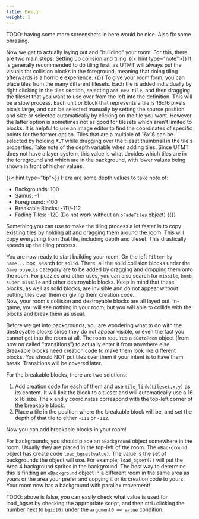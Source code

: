 ```yaml
---
title: Design
weight: 1
---
```


TODO: having some more screenshots in here would be nice. Also fix some phrasing.

Now we get to actually laying out and "building" your room. For this, there are two main steps; Setting up collision and tiling.
{{< hint type="note">}}
It is generally recommended to do tiling first, as UTMT will always put the visuals for collision blocks in the foreground, meaning that doing tiling afterwards is a horrible experience.
{{</hint>}}
To give your room form, you can place tiles from the many different tilesets. Each tile is added individually by right clicking in the tiles section, selecting `add new tile`, and then dragging the tileset that you want to use over from the left into the definition. This will be a slow process. Each unit or block that represents a tile is 16x16 pixels pixels large, and can be selected manually by setting the source position and size or selected automatically by clicking on the tile you want. However the latter option is sometimes not as good for tilesets which aren't limited to blocks. It is helpful to use an image editor to find the coordinates of specific points for the former option. Tiles that are a multiple of 16x16 can be selected by holding `ALT` while dragging over the tileset thumbnail in the tile's properties.
Take note of the depth variable when adding tiles. Since UTMT does not have a layer system, this value is what decides which tiles are in the foreground and which are in the background, with lower values being shown in front of higher values.

{{< hint type="tip">}}
Here are some depth values to take note of:
- Backgrounds: 100
- Samus: -1
- Foreground: -100
- Breakable Blocks: -111/-112
- Fading Tiles: -120 (Do not work without an `oFadeTiles` object)
{{</hint>}}

Something you can use to make the tiling process a lot faster is to copy existing tiles by holding alt and dragging them around the room. This will copy everything from that tile, including depth and tileset. This drastically speeds up the tiling process.

You are now ready to start building your room. On the left `Filter by name...` box, search for `solid`. There, all the solid collision blocks under the `Game objects` category are to be added by dragging and dropping them onto the room. For puzzles and other uses, you can also search for `missile`, `bomb`, `super missile` and other destroyable blocks. Keep in mind that these blocks, as well as solid blocks, are invisible and do not appear without putting tiles over them or giving them creation code.  
Now, your room's collision and destroyable blocks are all layed out. In-game, you will see nothing in your room, but you will able to collide with the blocks and break them as usual. 

Before we get into backgrounds, you are wondering what to do with the destroyable blocks since they do not appear visible, or even the fact you cannot get into the room at all. The room requires a `oGotoRoom` object (from now on called "transitions") to actually enter it from anywhere else. Breakable blocks need creation code to make them look like different blocks. You should NOT put tiles over them if your intent is to have them break.
Transitions will be covered later.

For the breakable blocks, there are two solutions:
1. Add creation code for each of them and use `tile_link(tileset,x,y)` as its content. It will link the block to a tileset and will automatically use a 16 x 16 size. The x and y coordinates correspond with the top-left corner of the breakable block. 
2. Place a tile in the position where the breakable block will be, and set the depth of that tile to either `-111` or `-112`.

Now you can add breakable blocks in your room!  

For backgrounds, you should place an `oBackground` object somewhere in the room. Usually they are placed in the top-left of the room. The `oBackground` object has create code `load_bgset(value)`. The value is the set of backgrounds the object will use. For example, `load_bgset(7)` will put the Area 4 background sprites in the background. The best way to determine this is finding an `oBackground` object in a different room in the same area as yours or the area your prefer and copying it or its creation code to yours. Your room now has a background with parallax movement!

TODO: above is false, you can easily check what value is used for load_bgset by checking the appropriate script, and then ctrl+clicking the number next to `bgid[0]` under the `argument0 == value` condition.
